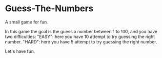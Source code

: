 # Guess-The-Numbers

A small game for fun.

In this game the goal is the guess a number between 1 to 100, and you have two difficulties:
"EASY": here you have 10 attempt to try guessing the right number.
"HARD": here you have 5 attempt to try guessing the right number.

Let's have fun.
